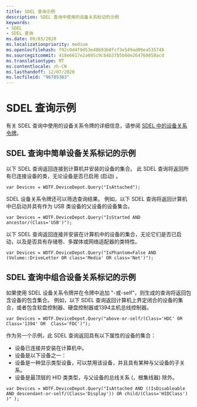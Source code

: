 ```yaml
---
title: SDEL 查询示例
description: SDEL 查询中使用的设备关系标记的示例
keywords:
- SDEL
- SDEL 查询
ms.date: 09/03/2020
ms.localizationpriority: medium
ms.openlocfilehash: f92c0d4f9d53e48b93b0fcf3e549ad09ea535748
ms.sourcegitcommit: 418e6617e2a695c9cb4b37b5b60e264760858acd
ms.translationtype: MT
ms.contentlocale: zh-CN
ms.lasthandoff: 12/07/2020
ms.locfileid: "96785383"
---
```

# <a name="examples-of-sdel-queries"></a>SDEL 查询示例

有关 SDEL 查询中使用的设备关系令牌的详细信息，请参阅 [SDEL 中的设备关系令牌](device-relation-tokens-in-sdel.md)。

## <a name="examples-of-simple-device-relation-tokens-in-sdel-queries"></a>SDEL 查询中简单设备关系标记的示例

以下 SDEL 查询返回连接到计算机并安装的设备的集合。 此 SDEL 查询将返回所有已连接设备的类，无论设备是否已启用 (启动) 。

```command
var Devices = WDTF.DeviceDepot.Query("IsAttached");
```

SDEL 设备关系令牌还可以筛选查询结果。 例如，以下 SDEL 查询将返回计算机中已启动并具有作为 USB 类设备的父设备的设备集合。

```command
var Devices = WDTF.DeviceDepot.Query("IsStarted AND ancestor/(Class='USB')");
```

以下 SDEL 查询返回连接并安装在计算机中的设备的集合，无论它们是否已启动，以及是否具有存储卷、多媒体或网络适配器的类特性。

```command
var Devices = WDTF.DeviceDepot.Query("IsPhantom=False AND (Volume::DriveLetter OR class='Media' OR class='Net')");
```

## <a name="examples-of-combined-device-relation-tokens-in-sdel-queries"></a>SDEL 查询中组合设备关系标记的示例

如果使用 SDEL 设备关系令牌并在令牌中追加 "-或-self"，则生成的查询将返回包含设备的包含集合。
例如，以下 SDEL 查询返回计算机上界定闭合的设备的集合，或者包含软盘控制器、硬盘控制器或1394主机总线控制器。

```command
var Devices = WDTF.DeviceDepot.Query("above-or-self/(Class='HDC' OR Class='1394' OR  Class='FDC')");
```

作为另一个示例，此 SDEL 查询返回具有以下属性的设备的集合：

- 设备已连接并安装在计算机中。
- 设备是以下设备之一：
- 设备是一种显示类型设备，可以禁用该设备，并且具有某种与父设备的子关系。
- 设备是最顶层的 HID 类类型，与父设备的总线关系 (，根集线器) 除外。

```command
var Devices = WDTF.DeviceDepot.Query("IsAttached AND ((IsDisableable AND descendant-or-self/(Class='Display')) OR child/(Class='HIDClass') )" );
```
